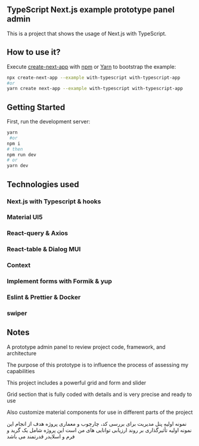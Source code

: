 ## TypeScript Next.js example prototype panel admin

This is a project that shows the usage of Next.js with TypeScript.

## How to use it?

Execute [create-next-app](https://github.com/vercel/next.js/tree/canary/packages/create-next-app) with [npm](https://docs.npmjs.com/cli/v8/commands/npm-init/) or [Yarn](https://classic.yarnpkg.com/en/docs/cli/create/) to bootstrap the example:

```bash
npx create-next-app --example with-typescript with-typescript-app
#or
yarn create next-app --example with-typescript with-typescript-app
```

## Getting Started

First, run the development server:

```bash
yarn
 #or
npm i
# then
npm run dev
# or
yarn dev
```

## Technologies used

### Next.js with Typescript & hooks

### Material UI5

### React-query & Axios

### React-table & Dialog MUI

### Context

### Implement forms with Formik & yup

### Eslint & Prettier & Docker

### swiper

###

## Notes

A prototype admin panel to review project code, framework, and architecture

The purpose of this prototype is to influence the process of assessing my capabilities

This project includes a powerful grid and form and slider

Grid section that is fully coded with details and is very precise and ready to use

Also customize material components for use in different parts of the project

نمونه اولیه پنل مدیریت برای بررسی کد، چارچوب و معماری پروژه
هدف از انجام این نمونه اولیه تأثیرگذاری بر روند ارزیابی توانایی های من است
این پروژه شامل یک گرید و فرم و اسلایدر قدرتمند می باشد
